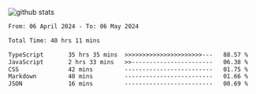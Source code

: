 
![github stats](https://github-readme-stats.vercel.app/api?username=realmahd1&show_icons=true&theme=codeSTACKr&hide_rank=true&count_private=true)

<!--START_SECTION:waka-->

```txt
From: 06 April 2024 - To: 06 May 2024

Total Time: 40 hrs 11 mins

TypeScript       35 hrs 35 mins  >>>>>>>>>>>>>>>>>>>>>>---   88.57 %
JavaScript       2 hrs 33 mins   >>-----------------------   06.38 %
CSS              42 mins         -------------------------   01.75 %
Markdown         40 mins         -------------------------   01.66 %
JSON             16 mins         -------------------------   00.69 %
```

<!--END_SECTION:waka-->
